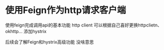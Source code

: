 # 使用Feign作为http请求客户端

使用feign完成调用api的基本功能
http client 可以根据自己喜好更换httpclietn、okhttp...
添加hystrix


后续会了解Feign和hystrix高级功能
没啥意思
